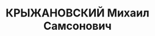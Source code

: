 ---
title: КРЫЖАНОВСКИЙ Михаил Самсонович
description: "1900 року народження, с. Любомирка Котовського району Молдавської області,\
  \ українець, освіта неповна середня, безпартійний. Проживав: м. Сталіно (м. Донецьк)\
  \ Донецької області, Соцмістечко, 3 корпус, кв. 22. Викладач географії школи № 1.\
  \ \n  Заарештований 21 серпня 1937 року. Засуджений виїзною сесією військової колегії\
  \ Верховного Суду СРСР до розстрілу з конфіскацією майна. Вирок приведено до виконання\
  \ 30 жовтня 1937 року. \n  Реабілітований у 1964 році."
---